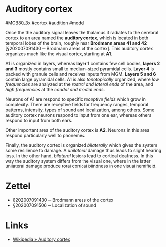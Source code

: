 # Auditory cortex
#MCB80_3x #cortex #audition #model

Once the the auditory signal leaves the thalamus it radiates to the cerebral cortex to an area named the **auditory cortex**, which is located in both temporal lobes of the brain, roughly near **Brodmann areas 41 and 42** [§202007091430 ─ Brodmann areas of the cortex]. This auditory cortex organizes much like the visual cortex, starting at **A1**.

A1 is organized in layers, whereas **layer 1** contains few cell bodies, **layers 2 and 3** mostly contains small to medium–sized pyramidal cells. **Layer 4** is packed with granule cells and receives inputs from MGM. **Layers 5 and 6** contain large pyramidal cells. A1 is also _tonotopically_ organized, where _low frequencies_ are analyzed at the _rostral and lateral ends_ of the area, and _high frequencies_ at the _caudal and medial ends_.

Neurons of A1 are respond to specific _receptive fields_ which grow in complexity. There are receptive fields for frequency ranges, temporal patterns, intensity, types of sound and localization, among others. Some auditory cortex neurons respond to input from one ear, whereas others respond to input from both ears.

Other important area of the auditory cortex is **A2**. Neurons in this area respond particularly well to phonemes.

Finally, the auditory cortex is organized _bilaterally_ which gives the system some resilience to damage. A _unilateral_ damage thus leads to slight hearing loss. In the other hand, _bilateral_ lesions lead to cortical deafness. In this way the auditory system differs from the visual one, where in the latter unilateral damage produce total cortical blindness in one visual hemifield.

# Zettel

- §202007091430 ─ Brodmann areas of the cortex
- §202007091506 ─ Localization of sound

# Links

- [Wikipedia » Auditory cortex](https://en.wikipedia.org/wiki/Auditory_cortex)